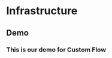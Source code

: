 # Infrastructure

<script setup>
import { ref } from "vue";
import { Background } from "@vue-flow/background";
import { Position, MarkerType } from "@vue-flow/core";

const edges = ref([
  {
    id: "e1-2",
    source: "1",
    target: "2",
    sourceHandle: "1bottoms",
    targetHandle: "2topt",
    animated: true,
    label: "HTTP Request",
    labelBgStyle: { fill: "orange" },
    markerEnd: MarkerType.ArrowClosed,
    type: "smoothstep",
  },
  {
    id: "e1-3",
    source: "1",
    target: "3",
    animated: true,
    label: "HTTP Request",
    labelBgStyle: { fill: "orange" },
    markerEnd: MarkerType.ArrowClosed,
    type: "smoothstep",
  },
  {
    id: "e2-2a",
    source: "2",
    target: "2a",
    sourceHandle: "2tops",
    targetHandle: "2abottomt",
    animated: true,
    label: "HTTP Request",
    labelBgStyle: { fill: "orange" },
    markerEnd: MarkerType.ArrowClosed,
    type: "smoothstep",
  },
   {
    id: "e2a-2a1",
    source: "2a",
    target: "2a1",
    sourceHandle: "2tops",
    targetHandle: "2bottomt",
    animated: true,
    label: "http request",
    labelBgStyle: { fill: "orange" },
    markerEnd: MarkerType.ArrowClosed,
    type: "smoothstep",
    },
   {
    id: "e2a-2a1",
    source: "2a",
    target: "2a1",
    sourceHandle: "2arights",
    targetHandle: "2a1rightt",
    animated: true,
    label: "http request",
    labelBgStyle: { fill: "orange" },
    markerEnd: MarkerType.ArrowClosed,
    type: "smoothstep",
    },
   {
    id: "e2a-2",
    source: "2a",
    target: "2",
    sourceHandle: "2arights",
    targetHandle: "2rightt",
    animated: true,
    label: "http request",
    labelBgStyle: { fill: "orange" },
    markerEnd: MarkerType.ArrowClosed,
    type: "smoothstep",
    },
  // {
  //   id: "e2a1-2",
  //   source: "2a1",
  //   target: "2",
  //   sourceHandle: "2a1bottoms",
  //   targetHandle: "2bottomt",
  //   animated: true,
  //   // label: "HTTP Request",
  //   labelBgStyle: { fill: "orange" },
  //   markerEnd: MarkerType.ArrowClosed,
  //   type: "smoothstep",
  // },
   {
    id: "e2a1-2",
    source: "2a1",
    target: "2",
    sourceHandle: "2a1lefts",
    targetHandle: "2leftt",
    animated: true,
    // label: "HTTP Request",
    labelBgStyle: { fill: "orange" },
    markerEnd: MarkerType.ArrowClosed,
    type: "smoothstep",
  },
  //  {
  //   id: "e2-3",
  //   source: "2",
  //   target: "3",
  //   sourceHandle: "2bottoms",
  //   targetHandle: "3bottomt",
  //   animated: true,
  //   label: "HTTP Request",
  //   labelBgStyle: { fill: "orange" },
  //   markerEnd: MarkerType.ArrowClosed,
  //   type: "smoothstep",
  // },
   {
    id: "e2a1-3",
    source: "2a1",
    target: "3",
    sourceHandle: "2a1rights",
    targetHandle: "3rightt",
    animated: true,
    label: "HTTP Request",
    labelBgStyle: { fill: "orange" },
    markerEnd: MarkerType.ArrowClosed,
    type: "smoothstep",
  },
  {
    id: 'e9-10',
    source: '9',
    target: '9a',
    sourceHandle: '9-target',
    type: 'custom',
    animated: true,
    markerEnd: {
      type: MarkerType.ArrowClosed,
      color: 'green',
    },
  },
  {
    id: 'e9a-9b',
    source: '9a',
    target: '9b',
    type: 'custom',
    animated: true,
    markerEnd: {
      type: MarkerType.ArrowClosed,
      color: 'green',
    },
  },
  {
    id: 'e9b-9',
    source: '9b',
    target: '9',
    targetHandle: '9-source',
    type: 'custom',
    animated: true,
    markerEnd: {
      type: MarkerType.ArrowClosed,
      color: 'green',
    },
  },
]);

const nodes = ref([
  {
    id: "9",
    position: { x: 400, y: 0 },
    label: "Custom",
    type: "group",
    class: "grad",
    style: {
      width: "200px",
      height: "200px",
    },
    data: {
      imgSrc: "/logo-black.svg"
    }
  },
  {
    id: '9a',
    label: 'Child a',
    position: { x: 0, y: 50 },
    parentNode: '9',
  },
  {
    id: '9b',
    label: 'Child b',
    position: { x: 0, y: 120 },
    parentNode: '9',
  },
  {
    id: "1",
    position: { x: 0, y: 0 },
    label: "Server",
    type: "custom",
    class: "grad",
    style: {
      width: "200px",
      height: "100px",
    },
    data: {
      imgSrc: "/logo-black.svg"
    }
  },
  {
    id: "2",
    class: "grad-green",
    position: { x: -350, y: 250 },
    label: "Web Site",
    type: "custom",
    style: {
      backgroundColor: "rgba(16, 185, 129, 0.5)",
      width: "300px",
      height: "400px",
    },
    data: {
      imgSrc: "/logo-black.svg"
    }
  },
  {
    id: "2a",
    class: "grad",
    position: { x: 50, y: 100 },
    label: "child",
    parentNode: "2",
    type: "custom",
    style: {
      width: "200px",
      height: "100px",
    },
    data: {
      imgSrc: "/logo-black.svg"
    }
  },
  {
    id: "2a1",
    class: "grad",
    position: { x: 50, y: 250 },
    label: "child",
    parentNode: "2",
    type: "custom",
            style: {
      width: "200px",
      height: "100px",
    },
    data: {
      imgSrc: "/logo-black.svg"
    }
  },
  {
    id: "3",
    class: "grad",
    position: { x: 150, y: 250 },
    label: "Game",
    type: "custom",
      style: {
      width: "200px",
      height: "100px",
    },
    data: {
      imgSrc: "/logo-black.svg"
    }
  },

]);

</script>

## Demo

### This is our demo for Custom Flow

<CustomFlow :nodes="nodes" :edges="edges" />
